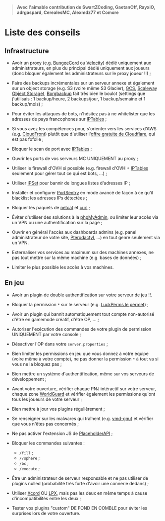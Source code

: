 > **Avec l'aimable contribution de SwartZCoding, GaetanOff, RayxiO, adrgaspard, CerealesMC, Alexmdz77 et Comore**

# Liste des conseils

## Infrastructure

- Avoir un proxy (e.g. [BungeeCord](https://github.com/SpigotMC/BungeeCord) ou [Velocity](https://github.com/PaperMC/Velocity)) dédié uniquement aux administrateurs, en plus du principal dédié uniquement aux joueurs (donc bloquer également les administrateurs sur le proxy joueur !!) ;

- Faire des backups incrémentales sur un serveur annexe et également sur un object storage (e.g. S3 (voire même S3 Glacier), [GCS](https://cloud.google.com/storage), [Scaleway Object Storage](https://www.scaleway.com/en/object-storage/)), [Borgbackup](https://www.borgbackup.org/) fait très bien le boulot (settings que j'utilisais : 1 backup/heure, 2 backups/jour, 1 backup/semaine et 1 backup/mois) ;

- Pour éviter les attaques de bots, n'hésitez pas à ne whitelister que les adresses de pays francophones sur [IPTables](https://linux.die.net/man/8/iptables) ;

- Si vous avez les compétences pour, s'orienter vers les services d'AWS (e.g. [CloudFront](https://aws.amazon.com/cloudfront/)) plutôt que d'utiliser l'[offre gratuite de Cloudflare](https://www.cloudflare.com/plans/free/), qui est pas fofolle ;

- Bloquer le scan de port avec [IPTables](https://linux.die.net/man/8/iptables) ;

- Ouvrir les ports de vos serveurs MC UNIQUEMENT au proxy ;

- Utiliser le firewall d'OVH si possible (e.g. firewall d'OVH + [IPTables](https://linux.die.net/man/8/iptables) seulement pour gérer tout ce qui est bots, ...) ;

- Utiliser [IPSet](https://ipset.netfilter.org/) pour bannir de longues listes d'adresses IP ;

- Installer et configurer [PortSentry](https://manpages.ubuntu.com/manpages/bionic/man5/portsentry.conf.5.html) en mode avancé de façon à ce qu'il blacklist les adresses IPs détectées ;

- Bloquer les paquets de [netcat](https://linux.die.net/man/1/nc) et [curl](https://linux.die.net/man/1/curl) ;

- Éviter d'utiliser des solutions à la [phpMyAdmin](https://www.phpmyadmin.net/), ou limiter leur accès via un VPN ou une authentification sur la page ;

- Ouvrir en général l'accès aux dashboards admins (e.g. panel administrateur de votre site, [Pterodactyl](https://pterodactyl.io/), ...) en tout genre seulement via un VPN.

- Externaliser vos services au maximum sur des machines annexes, ne pas tout mettre sur la même machine (e.g. bases de données) ;

- Limiter le plus possible les accès à vos machines.

## En jeu

- Avoir un plugin de double authentification sur votre serveur de jeu !!.

- Bloquer la permission `*` sur le serveur (e.g. [LuckPerms le permet](https://luckperms.net/wiki/Configuration#enable-ops)) ;

- Avoir un plugin qui bannit automatiquement tout compte non-autorisé d'être en gamemode créatif, d'être OP, ... ;

- Autoriser l'exécution des commandes de votre plugin de permission UNIQUEMENT par votre console ;

- Désactiver l'OP dans votre `server.properties` ;

- Bien limiter les permissions en jeu que vous donnez à votre équipe (voire même à votre compte), ne pas donner la permission `*` à tout va si vous ne la bloquez pas ;

- Bien mettre un système d'authentification, même sur vos serveurs de développement ; 

- Avant votre ouverture, vérifier chaque PNJ intéractif sur votre serveur, chaque zone [WorldGuard](https://worldguard.enginehub.org/en/latest/) et vérifier également les permissions qu'ont tous les joueurs de votre serveur ;

- Bien mettre à jour vos plugins régulièrement ;

- Se renseigner sur les malwares qui traînent (e.g. [vmd-gnu](https://www.reddit.com/r/admincraft/comments/xrfim0/papermc_malware_announcement/)) et vérifier que vous n'êtes pas concernés ;

- Ne pas activer l'extension JS de [PlaceholderAPI](https://github.com/PlaceholderAPI/PlaceholderAPI) ;

- Bloquer les commandes suivantes : 
  - `/fill` ;
  - `//sphere` ; 
  - `/bc` ; 
  - `/execute` ;

- Être un administrateur de serveur responsable et ne pas utiliser de plugins nulled (probabilité très forte d'avoir une connerie dedans) ;

- Utiliser [Xcord](https://builtbybit.com/resources/xcord-high-performance-anti-bot.16843/) OU [LPX](https://builtbybit.com/resources/lpx-antipacketexploit-antinettycrasher.15709), mais pas les deux en même temps à cause d'incompatibilités entre les deux ;

- Tester vos plugins "custom" DE FOND EN COMBLE pour éviter les surprises lors de votre ouverture.
